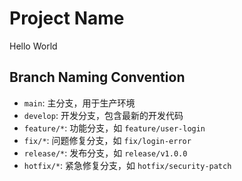 # Project Name

Hello World

## Branch Naming Convention

- `main`: 主分支，用于生产环境
- `develop`: 开发分支，包含最新的开发代码
- `feature/*`: 功能分支，如 `feature/user-login`
- `fix/*`: 问题修复分支，如 `fix/login-error`
- `release/*`: 发布分支，如 `release/v1.0.0`
- `hotfix/*`: 紧急修复分支，如 `hotfix/security-patch`
